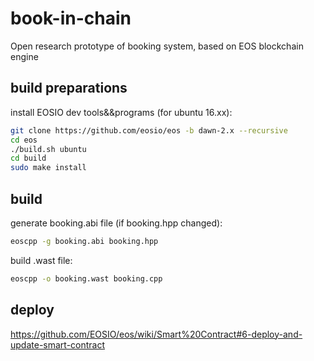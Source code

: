 # book-in-chain
Open research prototype of booking system, based on EOS blockchain engine

## build preparations
  install EOSIO dev tools&&programs (for ubuntu 16.xx):
  ``` bash
  git clone https://github.com/eosio/eos -b dawn-2.x --recursive
  cd eos
  ./build.sh ubuntu
  cd build
  sudo make install
  ```

## build
  generate booking.abi file (if booking.hpp changed):
  ``` bash
  eoscpp -g booking.abi booking.hpp
  ```  
  build .wast file:
  ``` bash 
  eoscpp -o booking.wast booking.cpp
  ```
 ## deploy 
 https://github.com/EOSIO/eos/wiki/Smart%20Contract#6-deploy-and-update-smart-contract
